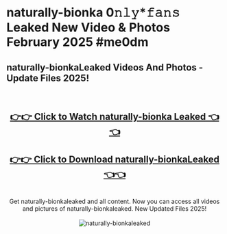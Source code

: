 # naturally-bionka 0𝚗𝚕𝚢*𝚏𝚊𝚗𝚜 Leaked New Video & Photos February 2025 #me0dm

<h2>naturally-bionkaLeaked Videos And Photos - Update Files 2025!</h2>
<br>
<div align="center">
<h2><a href="https://mediaupload.pro?title=naturally-bionka&ref=11F" rel="nofollow">👉👉 Click to Watch naturally-bionka Leaked 👈👈</a></h2>
<h2><a href="https://mediaupload.pro?title=naturally-bionka&ref=11F" rel="nofollow">👉👉 Click to Download naturally-bionkaLeaked 👈👈</a></h2>
<br>
Get naturally-bionkaleaked and all content. Now you can access all videos and pictures of naturally-bionkaleaked. New Updated Files 2025!
<br>
<br>
<a href="https://mediaupload.pro?title=naturally-bionka&ref=11F" rel="nofollow" data-target="animated-image.originalLink"><img src="https://i.ibb.co/Gkj2r4b/banner.png" alt="naturally-bionkaleaked" style="max-width: 100%; display: inline-block;" data-target="animated-image.originalImage"></a>
</div>
<br>

